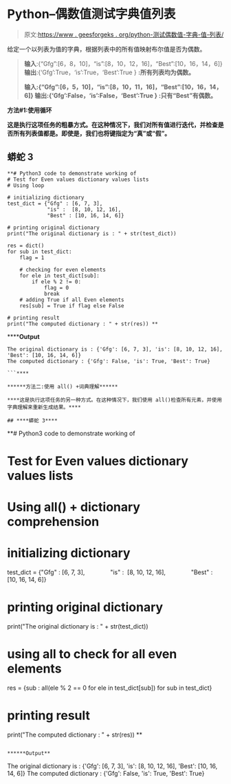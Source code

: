 # Python–偶数值测试字典值列表

> 原文:[https://www . geesforgeks . org/python-测试偶数值-字典-值-列表/](https://www.geeksforgeeks.org/python-test-for-even-values-dictionary-values-lists/)

给定一个以列表为值的字典，根据列表中的所有值映射布尔值是否为偶数。

> **输入**:{“Gfg”:[6，8，10]，“is”:[8，10，12，16]，“Best”:[10，16，14，6]}
> **输出**:{‘Gfg’:True，‘is’:True，‘Best’:True }
> **:所有列表均为偶数。**
> 
> ****输入**:{“Gfg”:[6，5，10]，“is”:[8，10，11，16]，“Best”:[10，16，14，6]}
> **输出**:{‘Gfg’:False，‘is’:False，‘Best’:True }
> **:只有“Best”有偶数。****

******方法#1:使用循环******

****这是执行这项任务的粗暴方式。在这种情况下，我们对所有值进行迭代，并检查是否所有列表值都是。即使是，我们也将键指定为“真”或“假”。****

## ****蟒蛇 3****

```
**# Python3 code to demonstrate working of 
# Test for Even values dictionary values lists
# Using loop

# initializing dictionary
test_dict = {"Gfg" : [6, 7, 3], 
             "is" :  [8, 10, 12, 16], 
             "Best" : [10, 16, 14, 6]}

# printing original dictionary
print("The original dictionary is : " + str(test_dict))

res = dict()
for sub in test_dict:
    flag = 1

    # checking for even elements
    for ele in test_dict[sub]:
        if ele % 2 != 0:
            flag = 0
            break
    # adding True if all Even elements
    res[sub] = True if flag else False

# printing result 
print("The computed dictionary : " + str(res)) **
```

******Output**

```
The original dictionary is : {'Gfg': [6, 7, 3], 'is': [8, 10, 12, 16], 'Best': [10, 16, 14, 6]}
The computed dictionary : {'Gfg': False, 'is': True, 'Best': True}

```**** 

******方法二:使用 all() +词典理解******

****这是执行这项任务的另一种方式。在这种情况下，我们使用 all()检查所有元素，并使用字典理解来重新生成结果。****

## ****蟒蛇 3****

```
**# Python3 code to demonstrate working of 
# Test for Even values dictionary values lists
# Using all() + dictionary comprehension

# initializing dictionary
test_dict = {"Gfg" : [6, 7, 3], 
             "is" :  [8, 10, 12, 16], 
             "Best" : [10, 16, 14, 6]}

# printing original dictionary
print("The original dictionary is : " + str(test_dict))

# using all to check for all even elements
res = {sub : all(ele % 2 == 0 for ele in test_dict[sub]) for sub in test_dict}

# printing result 
print("The computed dictionary : " + str(res)) **
```

******Output**

```
The original dictionary is : {'Gfg': [6, 7, 3], 'is': [8, 10, 12, 16], 'Best': [10, 16, 14, 6]}
The computed dictionary : {'Gfg': False, 'is': True, 'Best': True}

```****